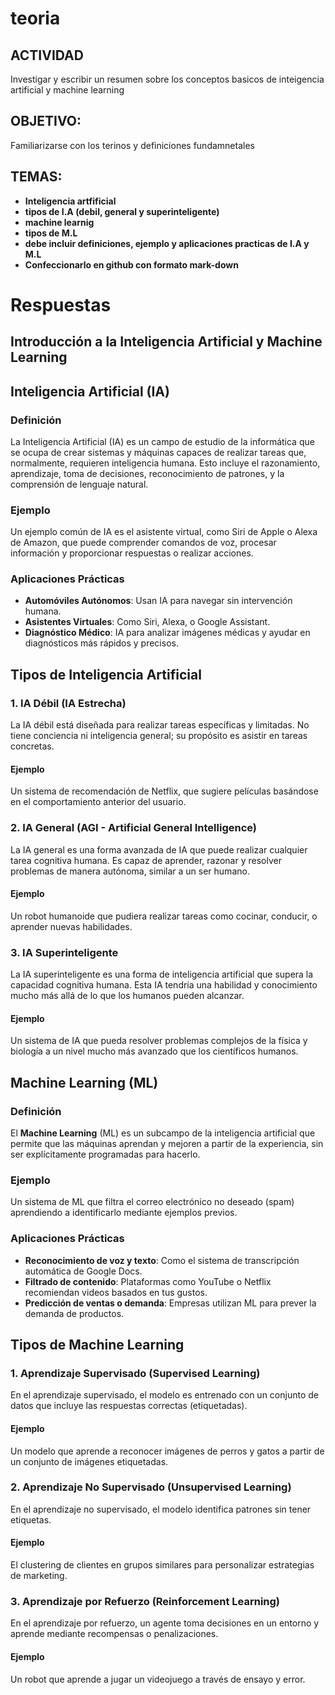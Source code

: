 # teoria
## ACTIVIDAD
Investigar y escribir un resumen sobre los conceptos basicos de inteigencia artificial y machine learning
##  OBJETIVO: 
Familiarizarse con los terinos y definiciones fundamnetales

##  TEMAS:
  - **Inteligencia artfificial**
  - **tipos de I.A (debil, general y superinteligente)**
  - **machine learnig**
  - **tipos de M.L**
  - **debe incluir definiciones, ejemplo y aplicaciones practicas de I.A y M.L**
  - **Confeccionarlo en github con formato mark-down**






# **Respuestas**

  ##  Introducción a la Inteligencia Artificial y Machine Learning

## Inteligencia Artificial (IA)

### Definición
La Inteligencia Artificial (IA) es un campo de estudio de la informática que se ocupa de crear sistemas y máquinas capaces de realizar tareas que, normalmente, requieren inteligencia humana. Esto incluye el razonamiento, aprendizaje, toma de decisiones, reconocimiento de patrones, y la comprensión de lenguaje natural.

### Ejemplo
Un ejemplo común de IA es el asistente virtual, como Siri de Apple o Alexa de Amazon, que puede comprender comandos de voz, procesar información y proporcionar respuestas o realizar acciones.

### Aplicaciones Prácticas
- **Automóviles Autónomos**: Usan IA para navegar sin intervención humana.
- **Asistentes Virtuales**: Como Siri, Alexa, o Google Assistant.
- **Diagnóstico Médico**: IA para analizar imágenes médicas y ayudar en diagnósticos más rápidos y precisos.

## Tipos de Inteligencia Artificial

### 1. IA Débil (IA Estrecha)
La IA débil está diseñada para realizar tareas específicas y limitadas. No tiene conciencia ni inteligencia general; su propósito es asistir en tareas concretas.

#### Ejemplo
Un sistema de recomendación de Netflix, que sugiere películas basándose en el comportamiento anterior del usuario.

### 2. IA General (AGI - Artificial General Intelligence)
La IA general es una forma avanzada de IA que puede realizar cualquier tarea cognitiva humana. Es capaz de aprender, razonar y resolver problemas de manera autónoma, similar a un ser humano.

#### Ejemplo
Un robot humanoide que pudiera realizar tareas como cocinar, conducir, o aprender nuevas habilidades.

### 3. IA Superinteligente
La IA superinteligente es una forma de inteligencia artificial que supera la capacidad cognitiva humana. Esta IA tendría una habilidad y conocimiento mucho más allá de lo que los humanos pueden alcanzar.

#### Ejemplo
Un sistema de IA que pueda resolver problemas complejos de la física y biología a un nivel mucho más avanzado que los científicos humanos.

## Machine Learning (ML)

### Definición
El **Machine Learning** (ML) es un subcampo de la inteligencia artificial que permite que las máquinas aprendan y mejoren a partir de la experiencia, sin ser explícitamente programadas para hacerlo.

### Ejemplo
Un sistema de ML que filtra el correo electrónico no deseado (spam) aprendiendo a identificarlo mediante ejemplos previos.

### Aplicaciones Prácticas
- **Reconocimiento de voz y texto**: Como el sistema de transcripción automática de Google Docs.
- **Filtrado de contenido**: Plataformas como YouTube o Netflix recomiendan videos basados en tus gustos.
- **Predicción de ventas o demanda**: Empresas utilizan ML para prever la demanda de productos.

## Tipos de Machine Learning

### 1. Aprendizaje Supervisado (Supervised Learning)
En el aprendizaje supervisado, el modelo es entrenado con un conjunto de datos que incluye las respuestas correctas (etiquetadas).

#### Ejemplo
Un modelo que aprende a reconocer imágenes de perros y gatos a partir de un conjunto de imágenes etiquetadas.

### 2. Aprendizaje No Supervisado (Unsupervised Learning)
En el aprendizaje no supervisado, el modelo identifica patrones sin tener etiquetas.

#### Ejemplo
El clustering de clientes en grupos similares para personalizar estrategias de marketing.

### 3. Aprendizaje por Refuerzo (Reinforcement Learning)
En el aprendizaje por refuerzo, un agente toma decisiones en un entorno y aprende mediante recompensas o penalizaciones.

#### Ejemplo
Un robot que aprende a jugar un videojuego a través de ensayo y error.
 
